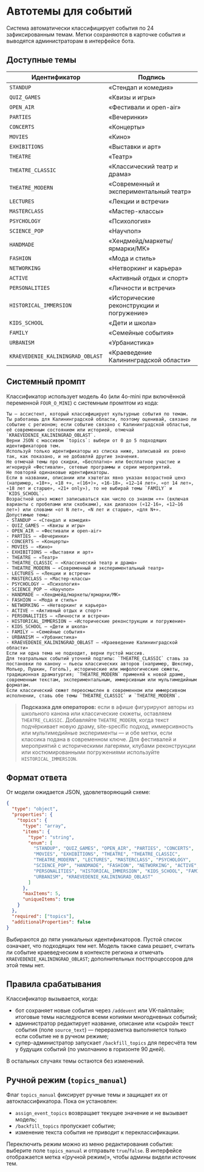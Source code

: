 # Автотемы для событий

Система автоматически классифицирует события по 24 зафиксированным темам. Метки
сохраняются в карточке события и выводятся администраторам в интерфейсе бота.

## Доступные темы

| Идентификатор | Подпись |
|---------------|---------|
| `STANDUP` | «Стендап и комедия» |
| `QUIZ_GAMES` | «Квизы и игры» |
| `OPEN_AIR` | «Фестивали и open-air» |
| `PARTIES` | «Вечеринки» |
| `CONCERTS` | «Концерты» |
| `MOVIES` | «Кино» |
| `EXHIBITIONS` | «Выставки и арт» |
| `THEATRE` | «Театр» |
| `THEATRE_CLASSIC` | «Классический театр и драма» |
| `THEATRE_MODERN` | «Современный и экспериментальный театр» |
| `LECTURES` | «Лекции и встречи» |
| `MASTERCLASS` | «Мастер-классы» |
| `PSYCHOLOGY` | «Психология» |
| `SCIENCE_POP` | «Научпоп» |
| `HANDMADE` | «Хендмейд/маркеты/ярмарки/МК» |
| `FASHION` | «Мода и стиль» |
| `NETWORKING` | «Нетворкинг и карьера» |
| `ACTIVE` | «Активный отдых и спорт» |
| `PERSONALITIES` | «Личности и встречи» |
| `HISTORICAL_IMMERSION` | «Исторические реконструкции и погружение» |
| `KIDS_SCHOOL` | «Дети и школа» |
| `FAMILY` | «Семейные события» |
| `URBANISM` | «Урбанистика» |
| `KRAEVEDENIE_KALININGRAD_OBLAST` | «Краеведение Калининградской области» |

## Системный промпт

Классификатор использует модель 4o (или 4o-mini при включённой переменной
`FOUR_O_MINI`) с системным промптом из кода:

```
Ты — ассистент, который классифицирует культурные события по темам.
Ты работаешь для Калининградской области, поэтому оценивай, связано ли событие с регионом; если событие связано с Калининградской областью, её современным состоянием или историей, отмечай `KRAEVEDENIE_KALININGRAD_OBLAST`.
Верни JSON с массивом `topics`: выбери от 0 до 5 подходящих идентификаторов тем.
Используй только идентификаторы из списка ниже, записывай их ровно так, как показано, и не добавляй другие значения.
Не отмечай темы про скидки, «Бесплатно» или бесплатное участие и игнорируй «Фестивали», сетевые программы и серии мероприятий.
Не повторяй одинаковые идентификаторы.
Если в названии, описании или хэштегах явно указан возрастной ценз (например, «18+», «18 +», «(16+)», «16-18», «12–14 лет», «от 14 лет», «18 лет и старше», «21+ only»), то не выбирай темы `FAMILY` и `KIDS_SCHOOL`.
Возрастной ценз может записываться как число со знаком «+» (включая варианты с пробелами или скобками), как диапазон («12-16», «12–16 лет») или словами «от N лет», «N лет и старше», «для N+».
Допустимые темы:
- STANDUP — «Стендап и комедия»
- QUIZ_GAMES — «Квизы и игры»
- OPEN_AIR — «Фестивали и open-air»
- PARTIES — «Вечеринки»
- CONCERTS — «Концерты»
- MOVIES — «Кино»
- EXHIBITIONS — «Выставки и арт»
- THEATRE — «Театр»
- THEATRE_CLASSIC — «Классический театр и драма»
- THEATRE_MODERN — «Современный и экспериментальный театр»
- LECTURES — «Лекции и встречи»
- MASTERCLASS — «Мастер-классы»
- PSYCHOLOGY — «Психология»
- SCIENCE_POP — «Научпоп»
- HANDMADE — «Хендмейд/маркеты/ярмарки/МК»
- FASHION — «Мода и стиль»
- NETWORKING — «Нетворкинг и карьера»
- ACTIVE — «Активный отдых и спорт»
- PERSONALITIES — «Личности и встречи»
- HISTORICAL_IMMERSION — «Исторические реконструкции и погружение»
- KIDS_SCHOOL — «Дети и школа»
- FAMILY — «Семейные события»
- URBANISM — «Урбанистика»
- KRAEVEDENIE_KALININGRAD_OBLAST — «Краеведение Калининградской области»
Если ни одна тема не подходит, верни пустой массив.
Для театральных событий уточняй подтипы: `THEATRE_CLASSIC` ставь за постановки по канону — пьесы классических авторов (например, Шекспир, Мольер, Пушкин, Гоголь), исторические или мифологические сюжеты, традиционная драматургия; `THEATRE_MODERN` применяй к новой драме, современным текстам, экспериментальным, иммерсивным или мультимедийным форматам.
Если классический сюжет переосмыслен в современном или иммерсивном исполнении, ставь обе темы `THEATRE_CLASSIC` и `THEATRE_MODERN`.
```

> **Подсказка для операторов:** если в афише фигурируют авторы из школьного канона или классические сюжеты, оставляем `THEATRE_CLASSIC`. Добавляйте `THEATRE_MODERN`, когда текст подчёркивает новую драму, site-specific подход, иммерсивность или мультимедийные эксперименты — и обе метки, если классика подана в современном ключе. Для фестивалей и мероприятий с историческими лагерями, клубами реконструкции или костюмированными погружениями используйте `HISTORICAL_IMMERSION`.

## Формат ответа

От модели ожидается JSON, удовлетворяющий схеме:

```json
{
  "type": "object",
  "properties": {
    "topics": {
      "type": "array",
      "items": {
        "type": "string",
        "enum": [
          "STANDUP", "QUIZ_GAMES", "OPEN_AIR", "PARTIES", "CONCERTS",
          "MOVIES", "EXHIBITIONS", "THEATRE", "THEATRE_CLASSIC",
          "THEATRE_MODERN", "LECTURES", "MASTERCLASS", "PSYCHOLOGY",
          "SCIENCE_POP", "HANDMADE", "FASHION", "NETWORKING", "ACTIVE",
          "PERSONALITIES", "HISTORICAL_IMMERSION", "KIDS_SCHOOL", "FAMILY",
          "URBANISM", "KRAEVEDENIE_KALININGRAD_OBLAST"
        ]
      },
      "maxItems": 5,
      "uniqueItems": true
    }
  },
  "required": ["topics"],
  "additionalProperties": false
}
```

Выбираются до пяти уникальных идентификаторов. Пустой список означает, что
подходящих тем нет. Модель также сама решает, считать ли событие краеведческим
в контексте региона и отмечать `KRAEVEDENIE_KALININGRAD_OBLAST`; дополнительных
постпроцессоров для этой темы нет.

## Правила срабатывания

Классификатор вызывается, когда:

- бот сохраняет новые события через `/addevent` или VK-пайплайн; итоговые темы
  наследуются всеми копиями многодневных событий;
- администратор редактирует название, описание или «сырой» текст события
  (поле `source_text`) — переразметка выполняется только если событие не в
  ручном режиме;
- супер-администратор запускает `/backfill_topics` для пересчёта тем у будущих
  событий (по умолчанию в горизонте 90 дней).

В остальных случаях темы остаются без изменений.


## Ручной режим (`topics_manual`)

Флаг `topics_manual` фиксирует ручные темы и защищает их от автоклассификатора.
Пока он установлен:

- `assign_event_topics` возвращает текущее значение и не вызывает модель;
- `/backfill_topics` пропускает событие;
- изменение текста события не приводит к переклассификации.

Переключить режим можно из меню редактирования события: выберите поле
`topics_manual` и отправьте `true`/`false`. В интерфейсе отображается метка
«(ручной режим)», чтобы админы видели источник тем.
